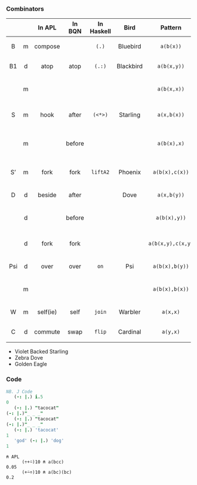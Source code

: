 ### Combinators

|||In APL|In BQN|In Haskell|Bird|Pattern|Smalltalk Keyword|Smalltalk Binary|
|:-:|:-:|:-:|:-:|:-:|:-:|:-:|:-:|:-:|
|B|m|compose||`(.)`|Bluebird|`a(b(x))` |`x with: a atop: b`|`<*> <\|> <->`|
|B1|d|atop|atop|`(.:)`|Blackbird|`a(b(x,y))`|`x and: y with: a atop: b`|`<\|>`|
||m|||||`a(b(x,x))`|`x dupWith: a atop: b`||
|S|m|hook|after|`(<*>)`|Starling|`a(x,b(x))`|`x dupWith: a hook: b`|`<*>`|
| |m||before|||`a(b(x),x)`|`x dupWith: a revHook: b`|`<*>`|
|S’|m|fork|fork|`liftA2`|Phoenix|`a(b(x),c(x))`|`x dupWith: a fork: b and: c`||
|D|d|beside|after||Dove|`a(x,b(y))`|`x and: y with: a hook: b`|`<->`|
||d||before|||`a(b(x),y))`|`x and: y with: a revHook: b`|`<->`|
||d|fork|fork|||`a(b(x,y),c(x,y)`|`x and: y with: a fork: b and: c`||
|Psi|d|over|over|`on`|Psi|`a(b(x),b(y))`|`x and: y with: a over: b`|`<\|>`|
||m|||||`a(b(x),b(x))`|`x dupWith: a over: b`|
|W|m|self(ie)|self|`join`|Warbler|`a(x,x)`|`x dupWith: a`||
|C|d|commute|swap|`flip`|Cardinal|`a(y,x)`|`x flip: y with: a`||

* Violet Backed Starling
* Zebra Dove
* Golden Eagle

### Code

```j
NB. J Code
   (-: |.) i.5
0
   (-: |.) "tacocat"
(-: |.)"_ _ _"
   (-: |.) "tacocat"
(-: |.)"_ _ _"
   (-: |.) 'tacocat'
1
   'god' (-: |.) 'dog'
1
```
```apl
⍝ APL
      (÷+⍨)10 ⍝ a(bcc)
0.05
      (+⍨÷)10 ⍝ a(bc)(bc)
0.2
```

